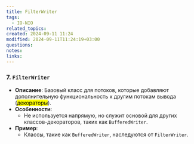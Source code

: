 ```yaml
---
title: FilterWriter
tags:
  - IO-NIO
related_topics: 
created: 2024-09-11 11:24
modified: 2024-09-11T11:24:19+03:00
questions: 
notes: 
links: 
---
```

### 7. **`FilterWriter`**

- **Описание**: Базовый класс для потоков, которые добавляют дополнительную функциональность к другим потокам вывода (<mark class="hltr-red">декораторы</mark>).
- **Особенности**:
    - Не используется напрямую, но служит основой для других классов-декораторов, таких как `BufferedWriter`.
- **Пример**:
    - Классы, такие как `BufferedWriter`, наследуются от `FilterWriter`.
